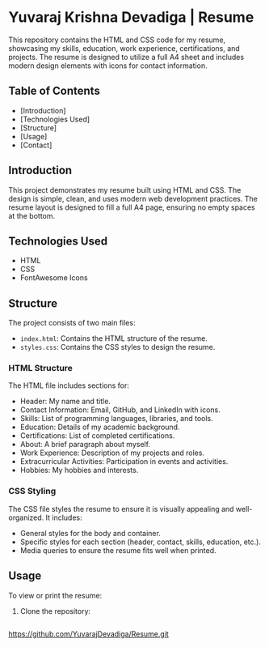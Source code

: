 # Yuvaraj Krishna Devadiga | Resume

This repository contains the HTML and CSS code for my resume, showcasing my skills, education, work experience, certifications, and projects. The resume is designed to utilize a full A4 sheet and includes modern design elements with icons for contact information.

## Table of Contents
- [Introduction]
- [Technologies Used]
- [Structure]
- [Usage]
- [Contact]

## Introduction
This project demonstrates my resume built using HTML and CSS. The design is simple, clean, and uses modern web development practices. The resume layout is designed to fill a full A4 page, ensuring no empty spaces at the bottom.

## Technologies Used
- HTML
- CSS
- FontAwesome Icons

## Structure
The project consists of two main files:
- `index.html`: Contains the HTML structure of the resume.
- `styles.css`: Contains the CSS styles to design the resume.

### HTML Structure
The HTML file includes sections for:
- Header: My name and title.
- Contact Information: Email, GitHub, and LinkedIn with icons.
- Skills: List of programming languages, libraries, and tools.
- Education: Details of my academic background.
- Certifications: List of completed certifications.
- About: A brief paragraph about myself.
- Work Experience: Description of my projects and roles.
- Extracurricular Activities: Participation in events and activities.
- Hobbies: My hobbies and interests.

### CSS Styling
The CSS file styles the resume to ensure it is visually appealing and well-organized. It includes:
- General styles for the body and container.
- Specific styles for each section (header, contact, skills, education, etc.).
- Media queries to ensure the resume fits well when printed.

## Usage
To view or print the resume:
1. Clone the repository:
   ```bash
 https://github.com/YuvarajDevadiga/Resume.git

